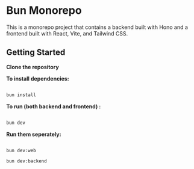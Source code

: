 # Bun Monorepo

This is a monorepo project that contains a backend built with Hono and a frontend built with React, Vite, and Tailwind CSS.

## Getting Started

**Clone the repository**

**To install dependencies:**

```bash

bun install

```

**To run (both backend and frontend) :**

```bash

bun dev

```

**Run them seperately:**

```bash

bun dev:web

bun dev:backend

```
